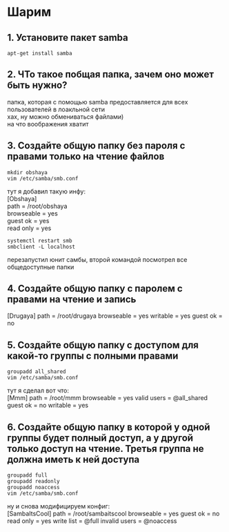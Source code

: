 
# Шарим


## 1. Установите пакет samba
```
apt-get install samba
```
## 2. ЧТо такое побщая папка, зачем оно может быть нужно?
папка, которая с помощью samba предоставляется для всех пользователей в лоакльной сети  
хах, ну можно обмениваться файлами)  
на что воображения хватит
## 3. Создайте общую папку без пароля с правами только на чтение файлов
```
mkdir obshaya
vim /etc/samba/smb.conf
```
тут я добавил такую инфу:  
\[Obshaya]  
    path = /root/obshaya  
    browseable = yes  
    guest ok = yes  
    read only = yes  
```
systemctl restart smb
smbclient -L localhost
```
перезапустил юнит самбы, второй командой посмотрел все общедоступные папки
## 4. Создайте общую папку с паролем с правами на чтение и запись
\[Drugaya]
	path = /root/drugaya
	browseable = yes
	writable = yes
	guest ok = no
## 5. Создайте общую папку с доступом для какой-то группы с полными правами
```
groupadd all_shared
vim /etc/samba/smb.conf
```
тут я сделал вот что:  
\[Mmm]
    path = /root/mmm
    browseable = yes
    valid users = @all_shared
    guest ok = no
    writable = yes
## 6. Создайте общую папку в которой у одной группы будет полный доступ, а у другой только доступ на чтение. Третья группа не должна иметь к ней доступа
```
groupadd full
groupadd readonly
groupadd noaccess
vim /etc/samba/smb.conf
```
ну и снова модифицируем конфиг:  
\[SambaItsCool]
	path = /root/sambaitscool
    browseable = yes
    guest ok = no
	read only = yes
 	write list = @full
  	invalid users = @noaccess

